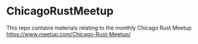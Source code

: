 # ChicagoRustMeetup
This repo contains materials relating to the monthly Chicago Rust Meetup https://www.meetup.com/Chicago-Rust-Meetup/
